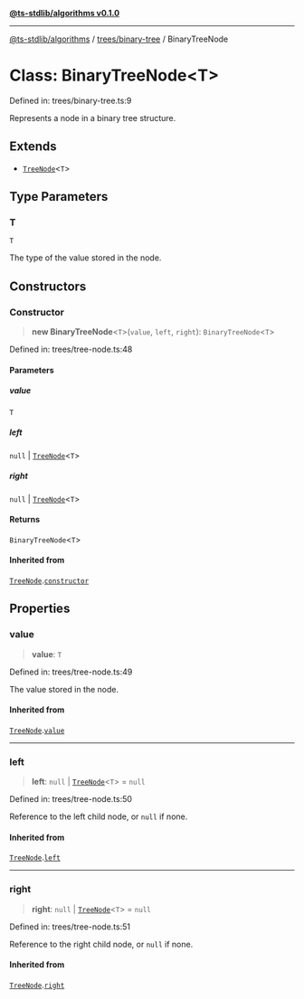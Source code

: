 [**@ts-stdlib/algorithms v0.1.0**](../../../README.md)

***

[@ts-stdlib/algorithms](../../../README.md) / [trees/binary-tree](../README.md) / BinaryTreeNode

# Class: BinaryTreeNode\<T\>

Defined in: trees/binary-tree.ts:9

Represents a node in a binary tree structure.

## Extends

- [`TreeNode`](../../tree-node/classes/TreeNode.md)\<`T`\>

## Type Parameters

### T

`T`

The type of the value stored in the node.

## Constructors

### Constructor

> **new BinaryTreeNode**\<`T`\>(`value`, `left`, `right`): `BinaryTreeNode`\<`T`\>

Defined in: trees/tree-node.ts:48

#### Parameters

##### value

`T`

##### left

`null` | [`TreeNode`](../../tree-node/classes/TreeNode.md)\<`T`\>

##### right

`null` | [`TreeNode`](../../tree-node/classes/TreeNode.md)\<`T`\>

#### Returns

`BinaryTreeNode`\<`T`\>

#### Inherited from

[`TreeNode`](../../tree-node/classes/TreeNode.md).[`constructor`](../../tree-node/classes/TreeNode.md#constructor)

## Properties

### value

> **value**: `T`

Defined in: trees/tree-node.ts:49

The value stored in the node.

#### Inherited from

[`TreeNode`](../../tree-node/classes/TreeNode.md).[`value`](../../tree-node/classes/TreeNode.md#value)

***

### left

> **left**: `null` \| [`TreeNode`](../../tree-node/classes/TreeNode.md)\<`T`\> = `null`

Defined in: trees/tree-node.ts:50

Reference to the left child node, or `null` if none.

#### Inherited from

[`TreeNode`](../../tree-node/classes/TreeNode.md).[`left`](../../tree-node/classes/TreeNode.md#left)

***

### right

> **right**: `null` \| [`TreeNode`](../../tree-node/classes/TreeNode.md)\<`T`\> = `null`

Defined in: trees/tree-node.ts:51

Reference to the right child node, or `null` if none.

#### Inherited from

[`TreeNode`](../../tree-node/classes/TreeNode.md).[`right`](../../tree-node/classes/TreeNode.md#right)
